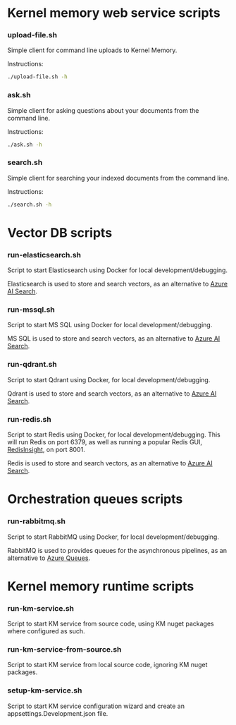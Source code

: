 # Kernel memory web service scripts

### upload-file.sh

Simple client for command line uploads to Kernel Memory.

Instructions:

```bash
./upload-file.sh -h
```

### ask.sh

Simple client for asking questions about your documents from the command line.

Instructions:

```bash
./ask.sh -h
```

### search.sh

Simple client for searching your indexed documents from the command line.

Instructions:

```bash
./search.sh -h
```

# Vector DB scripts

### run-elasticsearch.sh

Script to start Elasticsearch using Docker for local development/debugging.

Elasticsearch is used to store and search vectors, as an alternative to
[Azure AI Search](https://azure.microsoft.com/products/ai-services/ai-search/).

### run-mssql.sh

Script to start MS SQL using Docker for local development/debugging.

MS SQL is used to store and search vectors, as an alternative to
[Azure AI Search](https://azure.microsoft.com/products/ai-services/ai-search/).

### run-qdrant.sh

Script to start Qdrant using Docker, for local development/debugging.

Qdrant is used to store and search vectors, as an alternative to
[Azure AI Search](https://azure.microsoft.com/products/ai-services/ai-search/).

### run-redis.sh

Script to start Redis using Docker, for local development/debugging.
This will run Redis on port 6379, as well as running a popular Redis
GUI, [RedisInsight](https://redis.com/redis-enterprise/redis-insight/), on port 8001.

Redis is used to store and search vectors, as an alternative to
[Azure AI Search](https://azure.microsoft.com/products/ai-services/ai-search/).

# Orchestration queues scripts

### run-rabbitmq.sh

Script to start RabbitMQ using Docker, for local development/debugging.

RabbitMQ is used to provides queues for the asynchronous pipelines,
as an alternative to
[Azure Queues](https://learn.microsoft.com/azure/storage/queues/storage-queues-introduction).

# Kernel memory runtime scripts

### run-km-service.sh

Script to start KM service from source code, using KM nuget packages where configured as such.

### run-km-service-from-source.sh

Script to start KM service from local source code, ignoring KM nuget packages.

### setup-km-service.sh

Script to start KM service configuration wizard and create an appsettings.Development.json file.
